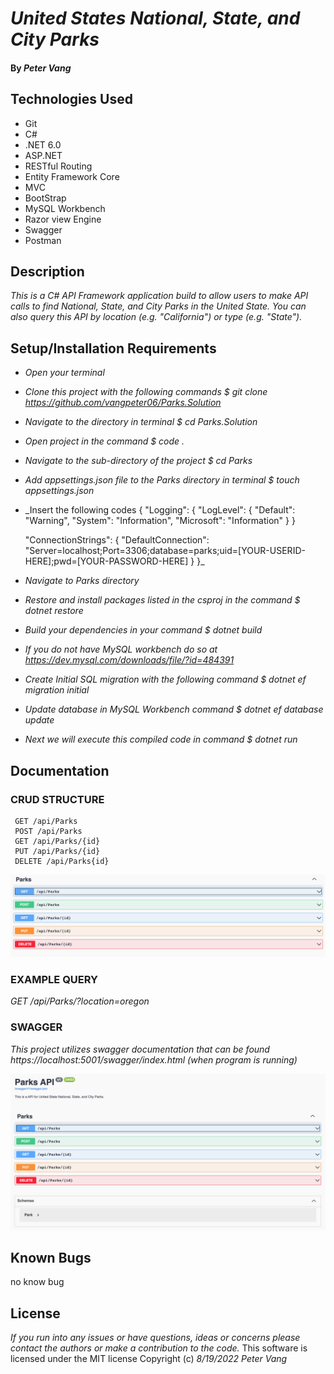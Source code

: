 # _United States National, State, and City Parks_

#### By _**Peter Vang**_

## Technologies Used
* Git
* C#
* .NET 6.0
* ASP.NET
* RESTful Routing
* Entity Framework Core
* MVC
* BootStrap
* MySQL Workbench
* Razor view Engine  
* Swagger
* Postman

## Description

_This is a C# API Framework application build to allow users to make API calls to find National, State, and City Parks in the United State. You can also query this API by location (e.g. "California") or type (e.g. "State")._

## Setup/Installation Requirements

* _Open your terminal_
* _Clone this project with the following commands $ git clone https://github.com/vangpeter06/Parks.Solution_
* _Navigate to the directory in terminal $ cd Parks.Solution_
* _Open project in the command $ code ._
* _Navigate to the sub-directory of the project $ cd Parks_
* _Add appsettings.json file to the Parks directory in terminal $ touch appsettings.json_
* _Insert the following codes 
  {
  "Logging": {
    "LogLevel": {
      "Default": "Warning",
      "System": "Information",
      "Microsoft": "Information"
    }
  }
  
   "ConnectionStrings": {
    "DefaultConnection": "Server=localhost;Port=3306;database=parks;uid=[YOUR-USERID-HERE];pwd=[YOUR-PASSWORD-HERE]
      }
    }_
* _Navigate to Parks directory_
* _Restore and install packages listed in the csproj in the command $ dotnet restore_
* _Build your dependencies in your command $ dotnet build_
* _If you do not have MySQL workbench do so at https://dev.mysql.com/downloads/file/?id=484391_
* _Create Initial SQL migration with the following command $ dotnet ef migration initial_
* _Update database in MySQL Workbench command $ dotnet ef database update_
* _Next we will execute this compiled code in command $ dotnet run_

## Documentation

### CRUD STRUCTURE
```
 GET /api/Parks
 POST /api/Parks
 GET /api/Parks/{id}
 PUT /api/Parks/{id}
 DELETE /api/Parks{id}
```
![Image of CRUD structure](./Parks/wwwroot/img/Screen%20Shot%202022-08-19%20at%204.18.41%20PM.png)

### EXAMPLE QUERY
 _GET /api/Parks/?location=oregon_

### SWAGGER
 _This project utilizes swagger documentation that can be found https://localhost:5001/swagger/index.html (when program is running)_

![Image of Swagger](./Parks/wwwroot/img/Screen%20Shot%202022-08-19%20at%203.19.43%20PM.png)

## Known Bugs
no know bug

## License
_If you run into any issues or have questions, ideas or concerns please contact the authors or make a contribution to the code._
This software is licensed under the MIT license
Copyright (c) _8/19/2022_ _Peter Vang_    